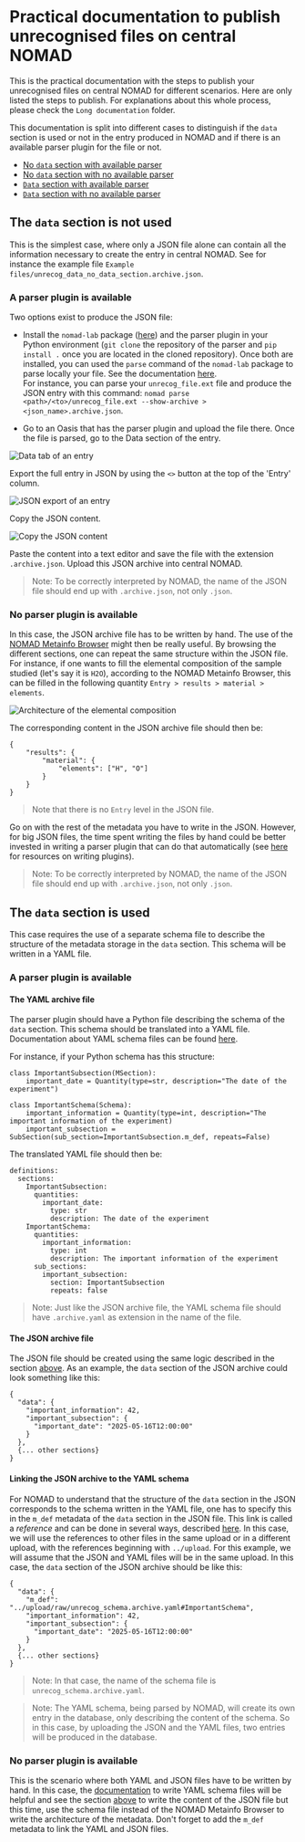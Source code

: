 # Practical documentation to publish unrecognised files on central NOMAD

This is the practical documentation with the steps to publish your unrecognised files on central NOMAD for different scenarios.
Here are only listed the steps to publish.
For explanations about this whole process, please check the `Long documentation` folder.

This documentation is split into different cases to distinguish if the `data` section is used or not in the entry produced in NOMAD and if there is an available parser plugin for the file or not.
- [No `data` section with available parser](#no-data-parser)
- [No `data` section with no available parser](#no-data-no-parser)
- [`Data` section with available parser](#data-parser)
- [`Data` section with no available parser](#data-no-parser)

## The `data` section is not used
This is the simplest case, where only a JSON file alone can contain all the information necessary to create the entry in central NOMAD.
See for instance the example file `Example files/unrecog_data_no_data_section.archive.json`.

<a id="no-data-parser"></a>
### A parser plugin is available
Two options exist to produce the JSON file:
- Install the `nomad-lab` package ([here](https://nomad-lab.eu/prod/rae/docs/client/install.html)) and the parser plugin in your Python environment (`git clone` the repository of the parser and `pip install .` once you are located in the cloned repository). 
Once both are installed, you can used the `parse` command of the `nomad-lab` package to parse locally your file.
See the documentation [here](https://nomad-lab.eu/prod/rae/docs/client/cli_ref.html#parse-cli).\
For instance, you can parse your `unrecog_file.ext` file and produce the JSON entry with this command:
`nomad parse <path>/<to>/unrecog_file.ext --show-archive > <json_name>.archive.json`.

- Go to an Oasis that has the parser plugin and upload the file there. Once the file is parsed, go to the Data section of the entry. 

![Data tab of an entry](../Images/data_tab.png) 

Export the full entry in JSON by using the `<>` button at the top of the 'Entry' column. 

![JSON export of an entry](../Images/json_export_button.png) 

Copy the JSON content. 

![Copy the JSON content](../Images/copy_json_content.png) 

Paste the content into a text editor and save the file with the extension `.archive.json`.
Upload this JSON archive into central NOMAD.

> Note: To be correctly interpreted by NOMAD, the name of the JSON file should end up with `.archive.json`, not only `.json`.

<a id="no-data-no-parser"></a>
### No parser plugin is available
In this case, the JSON archive file has to be written by hand.
The use of the [NOMAD Metainfo Browser](https://nomad-lab.eu/prod/v1/gui/analyze/metainfo/nomad.datamodel.datamodel.EntryArchive) might then be really useful.
By browsing the different sections, one can repeat the same structure within the JSON file.
For instance, if one wants to fill the elemental composition of the sample studied (let's say it is `H2O`), according to the NOMAD Metainfo Browser, this can be filled in the following quantity `Entry > results > material > elements`.

![Architecture of the elemental composition](../Images/elements_metainfo_tree.png)

The corresponding content in the JSON archive file should then be:
```
{
    "results": {
        "material": {
            "elements": ["H", "O"]
        }
    }
}
```
> Note that there is no `Entry` level in the JSON file.

Go on with the rest of the metadata you have to write in the JSON.
However, for big JSON files, the time spent writing the files by hand could be better invested in writing a parser plugin that can do that automatically (see [here](../Long%20documentation/README.md#developing-schemas-and-parsers-plugins) for resources on writing plugins).

> Note: To be correctly interpreted by NOMAD, the name of the JSON file should end up with `.archive.json`, not only `.json`.

## The `data` section is used
This case requires the use of a separate schema file to describe the structure of the metadata storage in the `data` section.
This schema will be written in a YAML file. 

<a id="data-parser"></a>
### A parser plugin is available

#### The YAML archive file
The parser plugin should have a Python file describing the schema of the `data` section.
This schema should be translated into a YAML file.
Documentation about YAML schema files can be found [here](https://nomad-lab.eu/prod/v1/staging/docs/howto/customization/basics.html).

For instance, if your Python schema has this structure:
```
class ImportantSubsection(MSection):
    important_date = Quantity(type=str, description="The date of the experiment")

class ImportantSchema(Schema):
    important_information = Quantity(type=int, description="The important information of the experiment)
    important_subsection = SubSection(sub_section=ImportantSubsection.m_def, repeats=False)
```
The translated YAML file should then be:
```
definitions:
  sections:
    ImportantSubsection:
      quantities:
        important_date:
          type: str
          description: The date of the experiment
    ImportantSchema:
      quantities:
        important_information:
          type: int
          description: The important information of the experiment
      sub_sections:
        important_subsection:
          section: ImportantSubsection
          repeats: false
```
> Note: Just like the JSON archive file, the YAML schema file should have `.archive.yaml` as extension in the name of the file.

#### The JSON archive file
The JSON file should be created using the same logic described in the section [above](#no-data-parser).
As an example, the `data` section of the JSON archive could look something like this:
```
{
  "data": {
    "important_information": 42,
    "important_subsection": {
      "important_date": "2025-05-16T12:00:00"
    }
  },
  {... other sections}
}
```

#### Linking the JSON archive to the YAML schema
For NOMAD to understand that the structure of the `data` section in the JSON corresponds to the schema written in the YAML file, one has to specify this in the `m_def` metadata of the `data` section in the JSON file.
This link is called a *reference* and can be done in several ways, described [here](https://nomad-lab.eu/prod/v1/staging/docs/howto/customization/basics.html#different-forms-of-references).
In this case, we will use the references to other files in the same upload or in a different upload, with the references beginning with `../upload`.
For this example, we will assume that the JSON and YAML files will be in the same upload.
In this case, the `data` section of the JSON archive should be like this:
```
{
  "data": {
    "m_def": "../upload/raw/unrecog_schema.archive.yaml#ImportantSchema",
    "important_information": 42,
    "important_subsection": {
      "important_date": "2025-05-16T12:00:00"
    }
  },
  {... other sections}
}
```
> Note: In that case, the name of the schema file is `unrecog_schema.archive.yaml`.

> Note: The YAML schema, being parsed by NOMAD, will create its own entry in the database, only describing the content of the schema. So in this case, by uploading the JSON and the YAML files, two entries will be produced in the database.

<a id="data-no-parser"></a>
### No parser plugin is available
This is the scenario where both YAML and JSON files have to be written by hand.
In this case, the [documentation](https://nomad-lab.eu/prod/v1/staging/docs/howto/customization/basics.html) to write YAML schema files will be helpful and see the section [above](#no-data-no-parser) to write the content of the JSON file but this time, use the schema file instead of the NOMAD Metainfo Browser to write the architecture of the metadata.
Don't forget to add the `m_def` metadata to link the YAML and JSON files.